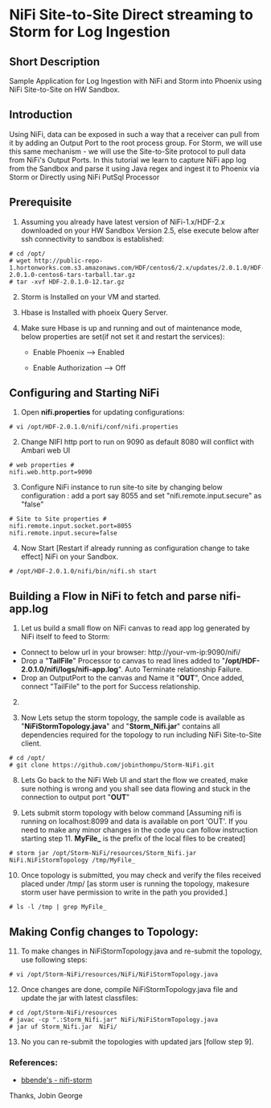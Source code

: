 
# NiFi Site-to-Site Direct streaming to Storm for Log Ingestion


## Short Description

Sample Application for Log Ingestion with NiFi and Storm into Phoenix using NiFi Site-to-Site on HW Sandbox.

## Introduction

Using NiFi, data can be exposed in such a way that a receiver can pull from it by adding an Output Port to the root process group. 
For Storm, we will use this same mechanism - we will use the Site-to-Site protocol to pull data from NiFi's Output Ports. In this tutorial we learn to capture NiFi app log from the Sandbox and parse it using Java regex and ingest it to Phoenix via Storm or Directly using NiFi PutSql Processor

## Prerequisite

1) Assuming you already have latest version of NiFi-1.x/HDF-2.x downloaded on your HW Sandbox Version 2.5, else execute below after ssh connectivity to sandbox is established:

```
# cd /opt/
# wget http://public-repo-1.hortonworks.com.s3.amazonaws.com/HDF/centos6/2.x/updates/2.0.1.0/HDF-2.0.1.0-centos6-tars-tarball.tar.gz
# tar -xvf HDF-2.0.1.0-12.tar.gz
```
2) Storm is Installed on your VM and started.

3) Hbase is Installed with phoeix Query Server.

4) Make sure Hbase is up and running and out of maintenance mode, below properties are set(if not set it and restart the services):
	
	- Enable Phoenix --> Enabled
	
	- Enable Authorization --> Off

## Configuring and Starting NiFi

1) Open **nifi.properties** for updating configurations:

```
# vi /opt/HDF-2.0.1.0/nifi/conf/nifi.properties
```

2) Change NIFI http port to run on 9090 as default 8080 will conflict with Ambari web UI

```
# web properties #
nifi.web.http.port=9090
```

3) Configure NiFi instance to run site-to site by changing below configuration : add a port say 8055 and set "nifi.remote.input.secure" as "false"

```
# Site to Site properties #
nifi.remote.input.socket.port=8055
nifi.remote.input.secure=false
```

4) Now Start [Restart if already running as configuration change to take effect] NiFi on your Sandbox.

```
# /opt/HDF-2.0.1.0/nifi/bin/nifi.sh start
```
## Building a Flow in NiFi to fetch and parse nifi-app.log

1) Let us build a small flow on NiFi canvas to read app log generated by NiFi itself to feed to Storm:
	
* Connect to below url in your browser: http://your-vm-ip:9090/nifi/
* Drop a  "**TailFile**" Processor to canvas to read lines added to "**/opt/HDF-2.0.1.0/nifi/logs/nifi-app.log**". Auto Terminate relationship Failure. 
* Drop an OutputPort to the canvas and Name it "**OUT**", Once added, connect "TailFile" to the port for Success relationship.

2) 


1) Now Lets setup the storm topology, the sample code is available as "**NiFiStormTopology.java**" and "**Storm_Nifi.jar**" contains all dependencies required for the topology to run including NiFi Site-to-Site client.

```
# cd /opt/
# git clone https://github.com/jobinthompu/Storm-NiFi.git
```

8) Lets Go back to the NiFi Web UI and start the flow we created, make sure nothing is wrong and you shall see data flowing and stuck in the connection to output port "**OUT**"

9) Lets submit storm topology with below command [Assuming nifi is running on localhost:8099 and data is available on port 'OUT'. If you need to make any minor changes in the code  you can follow instruction starting step 11. **MyFile_** is the prefix of the local files to be created]

```
# storm jar /opt/Storm-NiFi/resources/Storm_Nifi.jar NiFi.NiFiStormTopology /tmp/MyFile_
```

10) Once topology is submitted, you may check and verify the files received placed under /tmp/ [as storm user is running the topology, makesure storm user have permission to write in the path you provided.]

```
# ls -l /tmp | grep MyFile_
```

## Making Config changes to Topology:

11) To make changes in NiFiStormTopology.java and re-submit the topology, use following steps:

```
# vi /opt/Storm-NiFi/resources/NiFi/NiFiStormTopology.java
```
12) Once changes are done, compile NiFiStormTopology.java file and update the jar with latest classfiles:

```
# cd /opt/Storm-NiFi/resources
# javac -cp ".:Storm_Nifi.jar" NiFi/NiFiStormTopology.java
# jar uf Storm_Nifi.jar  NiFi/
```

13) No you can re-submit the topologies with updated jars [follow step 9].


### References:

* [ bbende's - nifi-storm](https://github.com/apache/nifi/tree/master/nifi-external/nifi-storm-spout/src/main/java/org/apache/nifi/storm)


Thanks,
Jobin George
